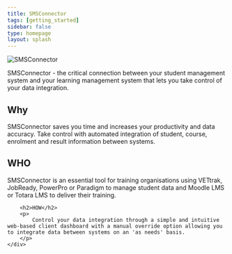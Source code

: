 ```yaml
---
title: SMSConnector
tags: [getting_started]
sidebar: false
type: homepage
layout: splash
---
```


<div class="jumbotron">
  <img class="img-responsive" src="{{"/images/bc/sms.logo.png"| prepend: site.baseurl}}" alt="SMSConnector">
  <p>SMSConnector - the critical connection between your student management system and your learning management system that lets you take control of your data integration.</p>
</div>

<div class="row">
    <div class="col-md-4">
        <h2>Why</h2>
        <p>
            SMSConnector saves you time and increases your productivity and data accuracy. Take control with automated integration of student, course, enrolment and result information between systems.
        </p>
    </div>
    <div class="col-md-4">
        <h2>WHO</h2>
        <p>
            SMSConnector is an essential tool for training organisations using VETtrak, JobReady, PowerPro or Paradigm to manage student data and Moodle LMS or Totara LMS to deliver their training.
        </p>
    </div>
    <div class="col-md-4">

        <h2>HOW</h2>
        <p>
            Control your data integration through a simple and intuitive web-based client dashboard with a manual override option allowing you to integrate data between systems on an 'as needs' basis.
        </p>
    </div>
</div>
